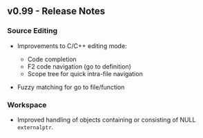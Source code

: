 
## v0.99 - Release Notes

### Source Editing

* Improvements to C/C++ editing mode:
    - Code completion
    - F2 code navigation (go to definition)
    - Scope tree for quick intra-file navigation
    
* Fuzzy matching for go to file/function

### Workspace

* Improved handling of objects containing or consisting of NULL `externalptr`.
